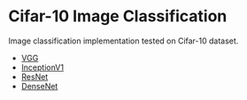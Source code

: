 # Cifar-10 Image Classification

Image classification implementation tested on Cifar-10 dataset.

- [VGG](src/models/vgg.py)
- [InceptionV1](src/models/inception_v1.py)
- [ResNet](src/models/resnet.py)
- [DenseNet](src/models/DenseNet.py)